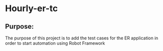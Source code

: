 # Hourly-er-tc

## Purpose:
The purpose of this project is to add the test cases for the ER application in order to start automation using Robot Framework
